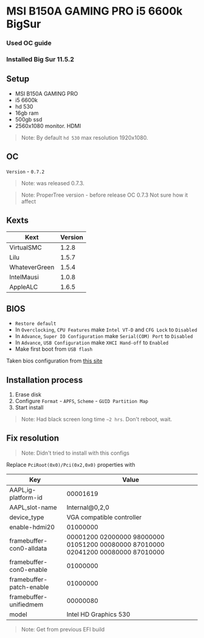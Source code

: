 # MSI B150A GAMING PRO i5 6600k BigSur

### Used OC guide

### Installed Big Sur 11.5.2

## Setup

- MSI B150A GAMING PRO
- i5 6600k
- hd 530
- 16gb ram
- 500gb ssd
- 2560x1080 monitor. HDMI

> Note: By default `hd 530` max resolution 1920x1080. 

## OC

`Version` - `0.7.2`

> Note: was released 0.7.3. 

> Note: ProperTree version - before release OC 0.7.3 Not sure how it affect

## Kexts

| Kext | Version |
| ------ | ------ |
| VirtualSMC | 1.2.8 |
| Lilu | 1.5.7 |
| WhateverGreen | 1.5.4 |
| IntelMausi | 1.0.8 |
| AppleALC | 1.6.5 |

## BIOS

- `Restore default`
- In `Overclocking`, `CPU Features` make `Intel VT-D` and `CFG Lock` to `Disabled`
- In `Advance`, `Super IO Configuration` make `Serial(COM) Port` to `Disabled`
- In `Advance`, `USB Configuration` make `XHCI Hand-off` to `Enabled`
- Make first boot from `USB flash`

Taken bios configuration from [this site](https://www.codejam.info/2019/03/macos-high-sierra-msi-h110m-pro-d-skylake-nvidia-pascal.html)

## Installation process

1. Erase disk 
  1. Configure `Format` - `APFS`, `Scheme` - `GUID Partition Map`
2. Start install

> Note: Had black screen long time `~2 hrs`. Don't reboot, wait.

## Fix resolution

> Note: Didn't tried to install with this configs

Replace `PciRoot(0x0)/Pci(0x2,0x0)` properties with 

| Key | Value |
| ------ | ------ |
| AAPL,ig-platform-id | 00001619 |
| AAPL,slot-name | Internal@0,2,0 |
| device_type | VGA compatible controller |
| enable-hdmi20 | 01000000  |
| framebuffer-con0-alldata | 00001200 02000000 98000000 01051200 00080000 87010000 02041200 00080000 87010000  |
| framebuffer-con0-enable | 01000000  |
| framebuffer-patch-enable | 01000000  |
| framebuffer-unifiedmem | 00000080  |
| model | Intel HD Graphics 530 |

> Note: Get from previous EFI build
